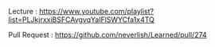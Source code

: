 Lecture : https://www.youtube.com/playlist?list=PLJkjrxxiBSFCAvgvqYaIFlSWYCfa1x4TQ

Pull Request : https://github.com/neverlish/Learned/pull/274
